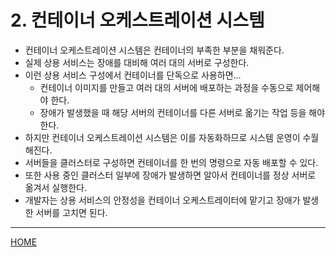 # 2. 컨테이너 오케스트레이션 시스템

- 컨테이너 오케스트레이션 시스템은 컨테이너의 부족한 부분을 채워준다.
- 실제 상용 서비스는 장애를 대비해 여러 대의 서버로 구성한다.
- 이런 상용 서비스 구성에서 컨테이너를 단독으로 사용하면...
    - 컨테이너 이미지를 만들고 여러 대의 서버에 배포하는 과정을 수동으로 제어해야 한다.
    - 장애가 발생했을 때 해당 서버의 컨테이너를 다른 서버로 옮기는 작업 등을 해야 한다.
- 하지만 컨테이너 오케스트레이션 시스템은 이를 자동화하므로 시스템 운영이 수월해진다.
- 서버들을 클러스터로 구성하면 컨테이너를 한 번의 명령으로 자동 배포할 수 있다.
- 또한 사용 중인 클러스터 일부에 장애가 발생하면 알아서 컨테이너를 정상 서버로 옮겨서 실행한다.
- 개발자는 상용 서비스의 안정성을 컨테이너 오케스트레이터에 맡기고 장애가 발생한 서버를 고치면 된다.

-----
[HOME](./index.md)
